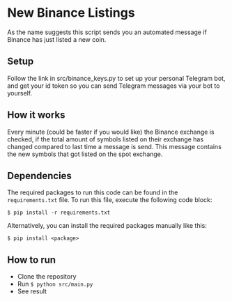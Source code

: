# New Binance Listings
As the name suggests this script sends you an automated message if Binance has just listed a new coin.

## Setup
Follow the link in src/binance_keys.py to set up your personal Telegram bot, and get your id token so you can send Telegram messages via your bot to yourself.

## How it works
Every minute (could be faster if you would like) the Binance exchange is checked, if the total amount of symbols listed on their exchange has changed compared to last time a message is send. This message contains the new symbols that got listed on the spot exchange.

## Dependencies
The required packages to run this code can be found in the `requirements.txt` file. To run this file, execute the following code block:
```
$ pip install -r requirements.txt 
```
Alternatively, you can install the required packages manually like this:
```
$ pip install <package>
```

## How to run
- Clone the repository
- Run `$ python src/main.py`
- See result

